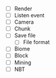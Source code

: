 - [ ] Render
- [ ] Listen event
- [ ] Camera
- [ ] Chunk
- [ ] Save file
    - [ ] File format
- [ ] Biome
- [ ] Block
- [ ] Mining
- [ ] NBT
